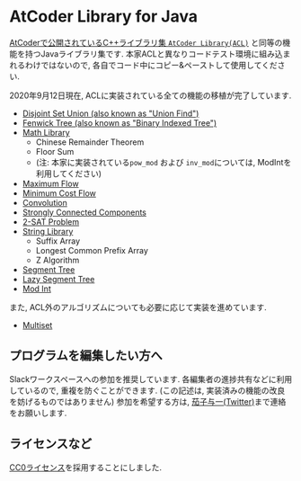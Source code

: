 # AtCoder Library for Java
[AtCoderで公開されているC++ライブラリ集 `AtCoder Library(ACL)`](https://github.com/atcoder/ac-library) と同等の機能を持つJavaライブラリ集です.
本家ACLと異なりコードテスト環境に組み込まれるわけではないので, 各自でコード中にコピー&ペーストして使用してください.

2020年9月12日現在, ACLに実装されている全ての機能の移植が完了しています.
* [Disjoint Set Union (also known as "Union Find")](https://github.com/NASU41/AtCoderLibraryForJava/tree/master/DSU)
* [Fenwick Tree (also known as "Binary Indexed Tree")](https://github.com/NASU41/AtCoderLibraryForJava/tree/master/FenwickTree)
* [Math Library](https://github.com/NASU41/AtCoderLibraryForJava/tree/master/Math)
  + Chinese Remainder Theorem
  + Floor Sum
  + (注: 本家に実装されている`pow_mod` および `inv_mod`については, ModIntを利用してください)
* [Maximum Flow](https://github.com/NASU41/AtCoderLibraryForJava/tree/master/MaxFlow)
* [Minimum Cost Flow](https://github.com/NASU41/AtCoderLibraryForJava/tree/master/MinCostFlow)
* [Convolution](https://github.com/NASU41/AtCoderLibraryForJava/tree/master/Convolution)
* [Strongly Connected Components](https://github.com/NASU41/AtCoderLibraryForJava/tree/master/SCC)
* [2-SAT Problem](https://github.com/NASU41/AtCoderLibraryForJava/tree/master/2SAT)
* [String Library](https://github.com/NASU41/AtCoderLibraryForJava/tree/master/StringAlgorithm)
  + Suffix Array
  + Longest Common Prefix Array
  + Z Algorithm
* [Segment Tree](https://github.com/NASU41/AtCoderLibraryForJava/tree/master/SegTree)
* [Lazy Segment Tree](https://github.com/NASU41/AtCoderLibraryForJava/tree/master/LazySegTree)
* [Mod Int](https://github.com/NASU41/AtCoderLibraryForJava/tree/master/ModInt)

また, ACL外のアルゴリズムについても必要に応じて実装を進めています.

* [Multiset](https://github.com/NASU41/AtCoderLibraryForJava/tree/master/Multiset)

## プログラムを編集したい方へ
Slackワークスペースへの参加を推奨しています.
各編集者の進捗共有などに利用しているので, 重複を防ぐことができます.
(この記述は, 実装済みの機能の改良を妨げるものではありません)
参加を希望する方は, [茄子与一(Twitter)](https://twitter.com/skkytkstexhk)まで連絡をお願いします. 

## ライセンスなど
[CC0ライセンス](https://creativecommons.org/share-your-work/public-domain/cc0)を採用することにしました.
